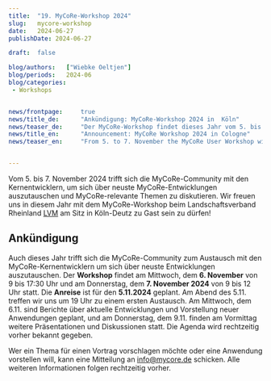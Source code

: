 ```yaml
---
title:  "19. MyCoRe-Workshop 2024"
slug: 	mycore-workshop
date:   2024-06-27
publishDate: 2024-06-27

draft: 	false

blog/authors: 	["Wiebke Oeltjen"]
blog/periods: 	2024-06
blog/categories:
 - Workshops


news/frontpage: 	true
news/title_de: 		"Ankündigung: MyCoRe-Workshop 2024 in  Köln"
news/teaser_de: 	"Der MyCoRe-Workshop findet dieses Jahr vom 5. bis 7.11. beim LVM in Köln-Deutz statt."
news/title_en: 		"Announcement: MyCoRe Workshop 2024 in Cologne"
news/teaser_en:	 	"From 5. to 7. November the MyCoRe User Workshop will take place at the LVM in Cologne."


---
```

<p>
  Vom 5. bis 7. November 2024 trifft sich die MyCoRe-Community mit den Kernentwicklern, um sich über neuste MyCoRe-Entwicklungen auszutauschen und MyCoRe-relevante Themen zu diskutieren. Wir freuen uns in diesem Jahr mit dem MyCoRe-Workshop beim Landschaftsverband Rheinland <a href="https://wege-zum.lvr.de/LVR-Einrichtungen/LVR-InfoKom-Horion-Haus.html" title=LVM>LVM</a> am Sitz in Köln-Deutz zu Gast sein zu dürfen!
</p>

<!--more--> 
<div>
  <h2>Ankündigung</h2>
  <p>
   Auch dieses Jahr trifft sich die MyCoRe-Community zum Austausch mit den MyCoRe-Kernentwicklern um sich über neuste Entwicklungen auszutauschen.
Der <strong>Workshop</strong> findet am Mittwoch, dem <strong>6. November</strong> von 9 bis 17:30 Uhr und am Donnerstag, dem <strong>7. November 2024</strong> von 9 bis 12 Uhr statt. Die <strong>Anreise</strong> ist für den <strong>5.11.2024</strong> geplant. Am Abend des 5.11. treffen wir uns um 19 Uhr zu einem ersten Austausch. Am Mittwoch, dem 6.11. sind Berichte über aktuelle Entwicklungen und Vorstellung neuer Anwendungen geplant, und am Donnerstag, dem 9.11. finden am Vormittag weitere Präsentationen und Diskussionen statt. Die Agenda wird rechtzeitig vorher bekannt gegeben.

Wer ein Thema für einen Vortrag vorschlagen möchte oder eine Anwendung vorstellen will, kann eine Mitteilung an <info@mycore.de> schicken.
Alle weiteren Informationen folgen rechtzeitig vorher. 
  </p>
</div>
<div>  
<!--  <h2>Anmeldung</h2>
  <p>
   Zur Anmeldung bitte eine E-Mail an <strong>info@mycore.de</strong> schicken und Kenntnisstand und Interessen bezüglich MyCoRe/MIR/UBO nennen. <br> 
   Die Plätze sind begrenzt.</p>
 -->
</div>
